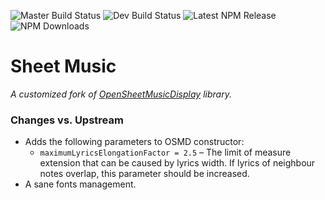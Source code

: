 ![Master Build Status](https://img.shields.io/circleci/project/github/birdofpreyru/sheet-music/master.svg?label=master)
![Dev Build Status](https://img.shields.io/circleci/project/github/birdofpreyru/sheet-music/devel.svg?label=devel)
![Latest NPM Release](https://img.shields.io/npm/v/@dr.pogodin/sheet-music.svg)
![NPM Downloads](https://img.shields.io/npm/dm/@dr.pogodin/sheet-music.svg)

# Sheet Music

_A customized fork of
[OpenSheetMusicDisplay](https://www.npmjs.com/package/opensheetmusicdisplay)
library._

### Changes vs. Upstream
- Adds the following parameters to OSMD constructor:
  - `maximumLyricsElongationFactor = 2.5` &ndash; The limit of measure extension
    that can be caused by lyrics width. If lyrics of neighbour notes overlap,
    this parameter should be increased.
- A sane fonts management.
